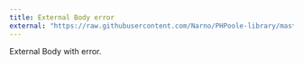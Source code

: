 ```yaml
---
title: External Body error
external: "https://raw.githubusercontent.com/Narno/PHPoole-library/master/README.md_error"
---
```

External Body with error.
